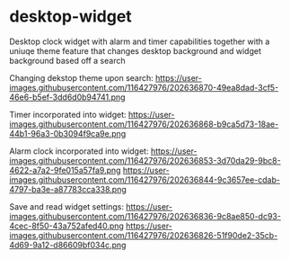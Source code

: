 # desktop-widget
Desktop clock widget with alarm and timer capabilities together with a uniuqe theme feature that changes desktop background and widget background based off a search

Changing dekstop theme upon search:
https://user-images.githubusercontent.com/116427976/202636870-49ea8dad-3cf5-46e6-b5ef-3dd6d0b94741.png


Timer incorporated into widget:
https://user-images.githubusercontent.com/116427976/202636868-b9ca5d73-18ae-44b1-96a3-0b3094f9ca9e.png


Alarm clock incorporated into widget:
https://user-images.githubusercontent.com/116427976/202636853-3d70da29-9bc8-4622-a7a2-9fe015a57fa9.png
https://user-images.githubusercontent.com/116427976/202636844-9c3657ee-cdab-4797-ba3e-a87783cca338.png

Save and read widget settings:
https://user-images.githubusercontent.com/116427976/202636836-9c8ae850-dc93-4cec-8f50-43a752afed40.png
https://user-images.githubusercontent.com/116427976/202636826-51f90de2-35cb-4d69-9a12-d86609bf034c.png
